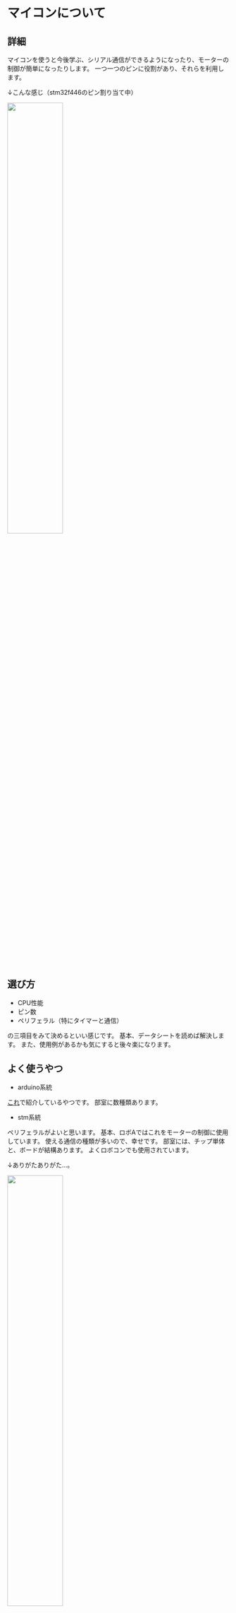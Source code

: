 # マイコンについて
## 詳細
マイコンを使うと今後学ぶ、シリアル通信ができるようになったり、モーターの制御が簡単になったりします。
一つ一つのピンに役割があり、それらを利用します。

↓こんな感じ（stm32f446のピン割り当て中）

<img src="https://user-images.githubusercontent.com/110577719/223316659-94fc70c8-6447-489d-835d-1de1f0aa86a6.png" width="50%">

## 選び方
- CPU性能
- ピン数
- ペリフェラル（特にタイマーと通信）

の三項目をみて決めるといい感じです。
基本、データシートを読めば解決します。
また、使用例があるかも気にすると後々楽になります。

## よく使うやつ
- arduino系統

[これ](summary-arduino.md)で紹介しているやつです。
部室に数種類あります。

- stm系統

ペリフェラルがよいと思います。
基本、ロボAではこれをモーターの制御に使用しています。
使える通信の種類が多いので、幸せです。
部室には、チップ単体と、ボードが結構あります。
よくロボコンでも使用されています。

↓ありがたありがた...。

<img src="https://user-images.githubusercontent.com/110577719/223318792-47f754ac-b17c-4223-93d2-9e7edd91baf4.png" width="50%">

- Raspberry Pi

小さくて、比較的安価で、いいマイコンです。
ちなみに、情報科の専門で使うらしいです。
部室にもいくつかあります。
ただ、linuxの知識も求められるので、簡単ではないかなと思います。


- pic系統

電気科の実習で使うらしいです。
個人的には電子工作に使うのがいいと思ってます。
picは種類が多いですが、その分使用例がないものは本当にないので、使いたくても「わからねぇ...。」といいながらデータシートを涙目で解読することになるので、使用するときは注意です。
また、プログラムを書くのもちょっと難しいかもしれないです。
去年の本ロボでAチームも使いました。
また、ほかの高専でも使用しているところがありました。

今後のロボAでは基本、STMを使っていく感じになると思います。(技術継承の問題で)

